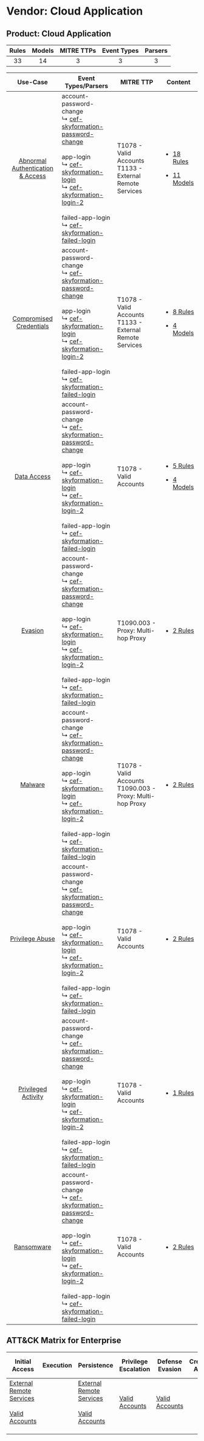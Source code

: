 Vendor: Cloud Application
=========================
Product: Cloud Application
--------------------------
| Rules | Models | MITRE TTPs | Event Types | Parsers |
|:-----:|:------:|:----------:|:-----------:|:-------:|
|  33   |   14   |     3      |      3      |    3    |

|                                           Use-Case                                           | Event Types/Parsers                                                                                                                                                                                                                                                                                                                                                                                                                           | MITRE TTP                                                        | Content                                                                                                                                           |
|:--------------------------------------------------------------------------------------------:| --------------------------------------------------------------------------------------------------------------------------------------------------------------------------------------------------------------------------------------------------------------------------------------------------------------------------------------------------------------------------------------------------------------------------------------------- | ---------------------------------------------------------------- | ------------------------------------------------------------------------------------------------------------------------------------------------- |
| [Abnormal Authentication & Access](../../../UseCases/uc_abnormal_authentication_&_access.md) |  account-password-change<br> ↳ [cef-skyformation-password-change](Parsers/parserContent_cef-skyformation-password-change.md)<br><br> app-login<br> ↳ [cef-skyformation-login](Parsers/parserContent_cef-skyformation-login.md)<br> ↳ [cef-skyformation-login-2](Parsers/parserContent_cef-skyformation-login-2.md)<br><br> failed-app-login<br> ↳ [cef-skyformation-failed-login](Parsers/parserContent_cef-skyformation-failed-login.md)<br> | T1078 - Valid Accounts<br>T1133 - External Remote Services<br>   | [<ul><li>18 Rules</li></ul><ul><li>11 Models</li></ul>](Rules_Models/r_m_cloud_application_cloud_application_Abnormal_Authentication_&_Access.md) |
|          [Compromised Credentials](../../../UseCases/uc_compromised_credentials.md)          |  account-password-change<br> ↳ [cef-skyformation-password-change](Parsers/parserContent_cef-skyformation-password-change.md)<br><br> app-login<br> ↳ [cef-skyformation-login](Parsers/parserContent_cef-skyformation-login.md)<br> ↳ [cef-skyformation-login-2](Parsers/parserContent_cef-skyformation-login-2.md)<br><br> failed-app-login<br> ↳ [cef-skyformation-failed-login](Parsers/parserContent_cef-skyformation-failed-login.md)<br> | T1078 - Valid Accounts<br>T1133 - External Remote Services<br>   | [<ul><li>8 Rules</li></ul><ul><li>4 Models</li></ul>](Rules_Models/r_m_cloud_application_cloud_application_Compromised_Credentials.md)            |
|                      [Data Access](../../../UseCases/uc_data_access.md)                      |  account-password-change<br> ↳ [cef-skyformation-password-change](Parsers/parserContent_cef-skyformation-password-change.md)<br><br> app-login<br> ↳ [cef-skyformation-login](Parsers/parserContent_cef-skyformation-login.md)<br> ↳ [cef-skyformation-login-2](Parsers/parserContent_cef-skyformation-login-2.md)<br><br> failed-app-login<br> ↳ [cef-skyformation-failed-login](Parsers/parserContent_cef-skyformation-failed-login.md)<br> | T1078 - Valid Accounts<br>                                       | [<ul><li>5 Rules</li></ul><ul><li>4 Models</li></ul>](Rules_Models/r_m_cloud_application_cloud_application_Data_Access.md)                        |
|                          [Evasion](../../../UseCases/uc_evasion.md)                          |  account-password-change<br> ↳ [cef-skyformation-password-change](Parsers/parserContent_cef-skyformation-password-change.md)<br><br> app-login<br> ↳ [cef-skyformation-login](Parsers/parserContent_cef-skyformation-login.md)<br> ↳ [cef-skyformation-login-2](Parsers/parserContent_cef-skyformation-login-2.md)<br><br> failed-app-login<br> ↳ [cef-skyformation-failed-login](Parsers/parserContent_cef-skyformation-failed-login.md)<br> | T1090.003 - Proxy: Multi-hop Proxy<br>                           | [<ul><li>2 Rules</li></ul>](Rules_Models/r_m_cloud_application_cloud_application_Evasion.md)                                                      |
|                          [Malware](../../../UseCases/uc_malware.md)                          |  account-password-change<br> ↳ [cef-skyformation-password-change](Parsers/parserContent_cef-skyformation-password-change.md)<br><br> app-login<br> ↳ [cef-skyformation-login](Parsers/parserContent_cef-skyformation-login.md)<br> ↳ [cef-skyformation-login-2](Parsers/parserContent_cef-skyformation-login-2.md)<br><br> failed-app-login<br> ↳ [cef-skyformation-failed-login](Parsers/parserContent_cef-skyformation-failed-login.md)<br> | T1078 - Valid Accounts<br>T1090.003 - Proxy: Multi-hop Proxy<br> | [<ul><li>2 Rules</li></ul>](Rules_Models/r_m_cloud_application_cloud_application_Malware.md)                                                      |
|                  [Privilege Abuse](../../../UseCases/uc_privilege_abuse.md)                  |  account-password-change<br> ↳ [cef-skyformation-password-change](Parsers/parserContent_cef-skyformation-password-change.md)<br><br> app-login<br> ↳ [cef-skyformation-login](Parsers/parserContent_cef-skyformation-login.md)<br> ↳ [cef-skyformation-login-2](Parsers/parserContent_cef-skyformation-login-2.md)<br><br> failed-app-login<br> ↳ [cef-skyformation-failed-login](Parsers/parserContent_cef-skyformation-failed-login.md)<br> | T1078 - Valid Accounts<br>                                       | [<ul><li>2 Rules</li></ul>](Rules_Models/r_m_cloud_application_cloud_application_Privilege_Abuse.md)                                              |
|              [Privileged Activity](../../../UseCases/uc_privileged_activity.md)              |  account-password-change<br> ↳ [cef-skyformation-password-change](Parsers/parserContent_cef-skyformation-password-change.md)<br><br> app-login<br> ↳ [cef-skyformation-login](Parsers/parserContent_cef-skyformation-login.md)<br> ↳ [cef-skyformation-login-2](Parsers/parserContent_cef-skyformation-login-2.md)<br><br> failed-app-login<br> ↳ [cef-skyformation-failed-login](Parsers/parserContent_cef-skyformation-failed-login.md)<br> | T1078 - Valid Accounts<br>                                       | [<ul><li>1 Rules</li></ul>](Rules_Models/r_m_cloud_application_cloud_application_Privileged_Activity.md)                                          |
|                       [Ransomware](../../../UseCases/uc_ransomware.md)                       |  account-password-change<br> ↳ [cef-skyformation-password-change](Parsers/parserContent_cef-skyformation-password-change.md)<br><br> app-login<br> ↳ [cef-skyformation-login](Parsers/parserContent_cef-skyformation-login.md)<br> ↳ [cef-skyformation-login-2](Parsers/parserContent_cef-skyformation-login-2.md)<br><br> failed-app-login<br> ↳ [cef-skyformation-failed-login](Parsers/parserContent_cef-skyformation-failed-login.md)<br> | T1078 - Valid Accounts<br>                                       | [<ul><li>2 Rules</li></ul>](Rules_Models/r_m_cloud_application_cloud_application_Ransomware.md)                                                   |

ATT&CK Matrix for Enterprise
----------------------------
| Initial Access                                                                                                                                   | Execution | Persistence                                                                                                                                      | Privilege Escalation                                                | Defense Evasion                                                     | Credential Access | Discovery | Lateral Movement | Collection | Command and Control                                                                                                                       | Exfiltration | Impact |
| ------------------------------------------------------------------------------------------------------------------------------------------------ | --------- | ------------------------------------------------------------------------------------------------------------------------------------------------ | ------------------------------------------------------------------- | ------------------------------------------------------------------- | ----------------- | --------- | ---------------- | ---------- | ----------------------------------------------------------------------------------------------------------------------------------------- | ------------ | ------ |
| [External Remote Services](https://attack.mitre.org/techniques/T1133)<br><br>[Valid Accounts](https://attack.mitre.org/techniques/T1078)<br><br> |           | [External Remote Services](https://attack.mitre.org/techniques/T1133)<br><br>[Valid Accounts](https://attack.mitre.org/techniques/T1078)<br><br> | [Valid Accounts](https://attack.mitre.org/techniques/T1078)<br><br> | [Valid Accounts](https://attack.mitre.org/techniques/T1078)<br><br> |                   |           |                  |            | [Proxy: Multi-hop Proxy](https://attack.mitre.org/techniques/T1090/003)<br><br>[Proxy](https://attack.mitre.org/techniques/T1090)<br><br> |              |        |